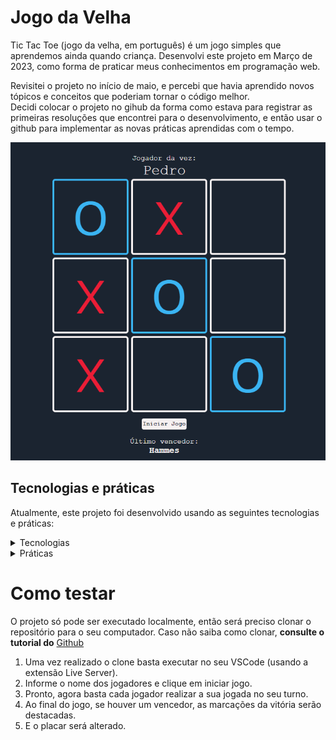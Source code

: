 # Jogo da Velha

Tic Tac Toe (jogo da velha, em português) é um jogo simples que aprendemos ainda quando criança.
Desenvolvi este projeto em Março de 2023, como forma de praticar meus conhecimentos em programação web.

Revisitei o projeto no início de maio, e percebi que havia aprendido novos tópicos e conceitos que poderiam tornar o código melhor.  
Decidi colocar o projeto no gihub da forma como estava para registrar as primeiras resoluções que encontrei para o desenvolvimento, e então usar o github para implementar as novas práticas aprendidas com o tempo.  
  
![alt img](./Img/Captura%20de%20tela%202023-05-08%20105439.png)
  
## Tecnologias e práticas
Atualmente, este projeto foi desenvolvido usando as seguintes tecnologias e práticas:
<details>
  <summary>Tecnologias</summary>
  HTML5, CSS3, Sass, Javascript.
</details> 

<details>
  <summary>Práticas</summary>
  Estrutura de Dados, Estruturas Condicionais, DOM, ESModules.
</details>  

# Como testar
O projeto só pode ser executado localmente, então será preciso clonar o repositório para o seu computador.
Caso não saiba como clonar, **consulte o tutorial do** [Github](https://docs.github.com/pt/repositories/creating-and-managing-repositories/cloning-a-repository)  
  
1. Uma vez realizado o clone basta executar no seu VSCode (usando a extensão Live Server).
2. Informe o nome dos jogadores e clique em iniciar jogo.
3. Pronto, agora basta cada jogador realizar a sua jogada no seu turno.
4. Ao final do jogo, se houver um vencedor, as marcações da vitória serão destacadas.
5. E o placar será alterado.